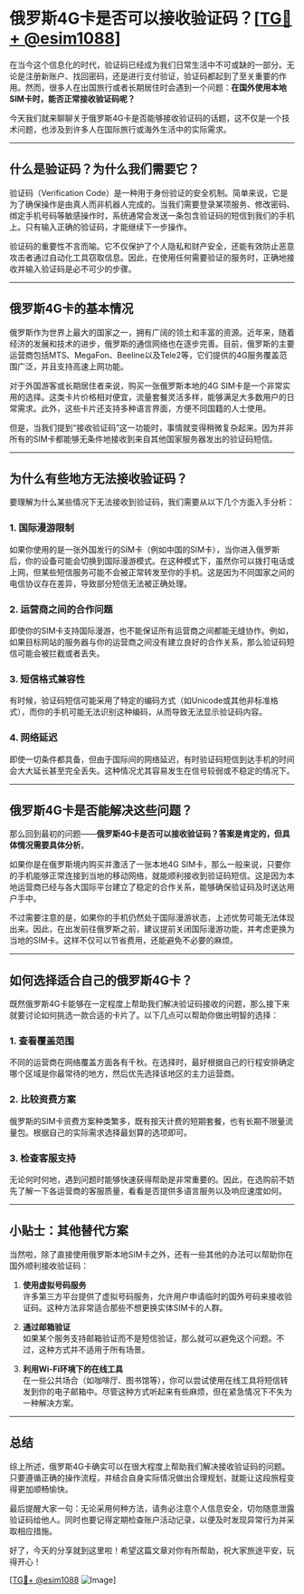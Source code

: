 # 俄罗斯4G卡是否可以接收验证码？[[TG💪+ @esim1088](https://t.me/s/esim1088)]

在当今这个信息化的时代，验证码已经成为我们日常生活中不可或缺的一部分。无论是注册新账户、找回密码，还是进行支付验证，验证码都起到了至关重要的作用。然而，很多人在出国旅行或者长期居住时会遇到一个问题：**在国外使用本地SIM卡时，能否正常接收验证码呢？**

今天我们就来聊聊关于俄罗斯4G卡是否能够接收验证码的话题，这不仅是一个技术问题，也涉及到许多人在国际旅行或海外生活中的实际需求。

---

## 什么是验证码？为什么我们需要它？

验证码（Verification Code）是一种用于身份验证的安全机制。简单来说，它是为了确保操作是由真人而非机器人完成的。当我们需要登录某项服务、修改密码、绑定手机号码等敏感操作时，系统通常会发送一条包含验证码的短信到我们的手机上。只有输入正确的验证码，才能继续下一步操作。

验证码的重要性不言而喻。它不仅保护了个人隐私和财产安全，还能有效防止恶意攻击者通过自动化工具窃取信息。因此，在使用任何需要验证的服务时，正确地接收并输入验证码是必不可少的步骤。

---

## 俄罗斯4G卡的基本情况

俄罗斯作为世界上最大的国家之一，拥有广阔的领土和丰富的资源。近年来，随着经济的发展和技术的进步，俄罗斯的通信网络也在逐步完善。目前，俄罗斯的主要运营商包括MTS、MegaFon、Beeline以及Tele2等，它们提供的4G服务覆盖范围广泛，并且支持高速上网功能。

对于外国游客或长期居住者来说，购买一张俄罗斯本地的4G SIM卡是一个非常实用的选择。这类卡片价格相对便宜，流量套餐灵活多样，能够满足大多数用户的日常需求。此外，这些卡片还支持多种语言界面，方便不同国籍的人士使用。

但是，当我们提到“接收验证码”这一功能时，事情就变得稍微复杂起来。因为并非所有的SIM卡都能够无条件地接收到来自其他国家服务器发出的验证码短信。

---

## 为什么有些地方无法接收验证码？

要理解为什么某些情况下无法接收到验证码，我们需要从以下几个方面入手分析：

### 1. **国际漫游限制**
如果你使用的是一张外国发行的SIM卡（例如中国的SIM卡），当你进入俄罗斯后，你的设备可能会切换到国际漫游模式。在这种模式下，虽然你可以拨打电话或上网，但某些短信服务可能不会被正常转发至你的手机。这是因为不同国家之间的电信协议存在差异，导致部分短信无法被正确处理。

### 2. **运营商之间的合作问题**
即使你的SIM卡支持国际漫游，也不能保证所有运营商之间都能无缝协作。例如，如果目标网站的服务器与你的运营商之间没有建立良好的合作关系，那么验证码短信可能会被拦截或者丢失。

### 3. **短信格式兼容性**
有时候，验证码短信可能采用了特定的编码方式（如Unicode或其他非标准格式），而你的手机可能无法识别这种编码，从而导致无法显示验证码内容。

### 4. **网络延迟**
即使一切条件都具备，但由于国际间的网络延迟，有时验证码短信到达手机的时间会大大延长甚至完全丢失。这种情况尤其容易发生在信号较弱或不稳定的情况下。

---

## 俄罗斯4G卡是否能解决这些问题？

那么回到最初的问题——**俄罗斯4G卡是否可以接收验证码？答案是肯定的，但具体情况需要具体分析**。

如果你是在俄罗斯境内购买并激活了一张本地4G SIM卡，那么一般来说，只要你的手机能够正常连接到当地的移动网络，就能顺利接收到验证码短信。这是因为本地运营商已经与各大国际平台建立了稳定的合作关系，能够确保验证码及时送达用户手中。

不过需要注意的是，如果你的手机仍然处于国际漫游状态，上述优势可能无法体现出来。因此，在出发前往俄罗斯之前，建议提前关闭国际漫游功能，并考虑更换为当地的SIM卡。这样不仅可以节省费用，还能避免不必要的麻烦。

---

## 如何选择适合自己的俄罗斯4G卡？

既然俄罗斯4G卡能够在一定程度上帮助我们解决验证码接收的问题，那么接下来就要讨论如何挑选一款合适的卡片了。以下几点可以帮助你做出明智的选择：

### 1. **查看覆盖范围**
不同的运营商在网络覆盖方面各有千秋。在选择时，最好根据自己的行程安排确定哪个区域是你最常待的地方，然后优先选择该地区的主力运营商。

### 2. **比较资费方案**
俄罗斯的SIM卡资费方案种类繁多，既有按天计费的短期套餐，也有长期不限量流量包。根据自己的实际需求选择最划算的选项即可。

### 3. **检查客服支持**
无论何时何地，遇到问题时能够快速获得帮助是非常重要的。因此，在选购前不妨先了解一下各运营商的客服质量，看看是否提供多语言服务以及响应速度如何。

---

## 小贴士：其他替代方案

当然啦，除了直接使用俄罗斯本地SIM卡之外，还有一些其他的办法可以帮助你在国外顺利接收验证码：

1. **使用虚拟号码服务**  
   许多第三方平台提供了虚拟号码服务，允许用户申请临时的国外号码来接收验证码。这种方法非常适合那些不想更换实体SIM卡的人群。

2. **通过邮箱验证**  
   如果某个服务支持邮箱验证而不是短信验证，那么就可以避免这个问题。不过，这种方式并不适用于所有场景。

3. **利用Wi-Fi环境下的在线工具**  
   在一些公共场合（如咖啡厅、图书馆等），你可以尝试使用在线工具将短信转发到你的电子邮箱中。尽管这种方式听起来有些麻烦，但在紧急情况下不失为一种解决方案。

---

## 总结

综上所述，俄罗斯4G卡确实可以在很大程度上帮助我们解决接收验证码的问题。只要遵循正确的操作流程，并结合自身实际情况做出合理规划，就能让这段旅程变得更加顺畅愉快。

最后提醒大家一句：无论采用何种方法，请务必注意个人信息安全，切勿随意泄露验证码给他人。同时也要记得定期检查账户活动记录，以便及时发现异常行为并采取相应措施。

好了，今天的分享就到这里啦！希望这篇文章对你有所帮助，祝大家旅途平安，玩得开心！

[[TG💪+ @esim1088](https://t.me/s/esim1088) ![Image](https://i.postimg.cc/4NQfJmqS/Snipaste-2025-05-13-00-14-12.png)]